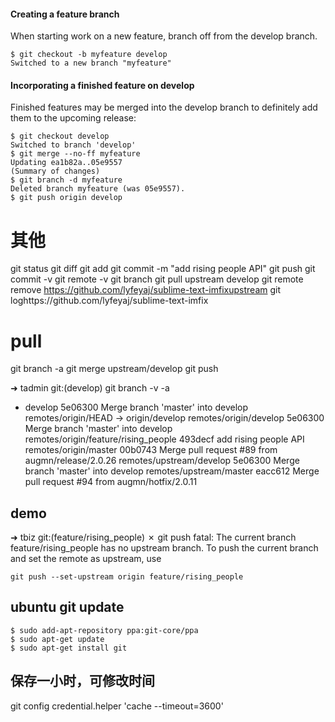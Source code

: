 #### Creating a feature branch

When starting work on a new feature, branch off from the develop branch.
```git
$ git checkout -b myfeature develop
Switched to a new branch "myfeature"
```
#### Incorporating a finished feature on develop

Finished features may be merged into the develop branch to definitely add them to the upcoming release:
```
$ git checkout develop
Switched to branch 'develop'
$ git merge --no-ff myfeature
Updating ea1b82a..05e9557
(Summary of changes)
$ git branch -d myfeature
Deleted branch myfeature (was 05e9557).
$ git push origin develop
```

# 其他
git status
git diff
git add
git commit -m "add rising people API"
git push
git commit -v
git remote -v
git branch
git pull upstream develop
git remote remove https://github.com/lyfeyaj/sublime-text-imfixupstream
git loghttps://github.com/lyfeyaj/sublime-text-imfix

# pull
git branch -a
git merge upstream/develop
git push

➜  tadmin git:(develop) git branch -v -a
* develop                              5e06300 Merge branch 'master' into develop
  remotes/origin/HEAD                  -> origin/develop
  remotes/origin/develop               5e06300 Merge branch 'master' into develop
  remotes/origin/feature/rising_people 493decf add rising people API
  remotes/origin/master                00b0743 Merge pull request #89 from augmn/release/2.0.26
  remotes/upstream/develop             5e06300 Merge branch 'master' into develop
  remotes/upstream/master              eacc612 Merge pull request #94 from augmn/hotfix/2.0.11




## demo
➜  tbiz git:(feature/rising_people) ✗ git push
fatal: The current branch feature/rising_people has no upstream branch.
To push the current branch and set the remote as upstream, use

    git push --set-upstream origin feature/rising_people


## ubuntu git update
```
$ sudo add-apt-repository ppa:git-core/ppa
$ sudo apt-get update
$ sudo apt-get install git
```
## 保存一小时，可修改时间
git config credential.helper 'cache --timeout=3600'